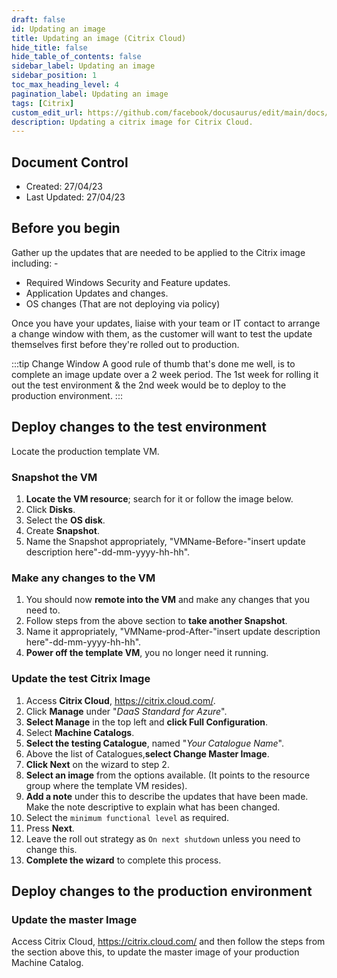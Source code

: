 ```yaml
---
draft: false
id: Updating an image
title: Updating an image (Citrix Cloud)
hide_title: false
hide_table_of_contents: false
sidebar_label: Updating an image
sidebar_position: 1
toc_max_heading_level: 4 
pagination_label: Updating an image
tags: [Citrix]
custom_edit_url: https://github.com/facebook/docusaurus/edit/main/docs/api-doc-markdown.md
description: Updating a citrix image for Citrix Cloud.
---
```


## Document Control

- Created: 27/04/23
- Last Updated: 27/04/23


## Before you begin

Gather up the updates that are needed to be applied to the Citrix image including: -

- Required Windows Security and Feature updates.
- Application Updates and changes.
- OS changes (That are not deploying via policy)

Once you have your updates, liaise with your team or IT contact to arrange a change window with them, as the customer will want to test the update themselves first before they're rolled out to production.

:::tip Change Window
A good rule of thumb that's done me well, is to complete an image update over a 2 week period. The 1st week for rolling it out the test environment & the 2nd week would be to deploy to the production environment.
:::

## Deploy changes to the test environment

Locate the production template VM.

### Snapshot the VM

1. **Locate the VM resource**; search for it or follow the image below.
2. Click **Disks**.
3. Select the **OS disk**.
4. Create **Snapshot**.
5. Name the Snapshot appropriately, "VMName-Before-"insert update description here"-dd-mm-yyyy-hh-hh".

### Make any changes to the VM

1. You should now **remote into the VM** and make any changes that you need to.
2. Follow steps from the above section to **take another Snapshot**.
3. Name it appropriately, "VMName-prod-After-"insert update description here"-dd-mm-yyyy-hh-hh".
4. **Power off the template VM**, you no longer need it running.

### Update the test Citrix Image

1. Access **Citrix Cloud**, https://citrix.cloud.com/.
2. Click **Manage** under "*DaaS Standard for Azure*".
3. **Select Manage** in the top left and **click Full Configuration**.
4. Select **Machine Catalogs**.
5. **Select the testing Catalogue**, named "*Your Catalogue Name*".
6. Above the list of Catalogues,**select Change Master Image**.
7. **Click Next** on the wizard to step 2.
8. **Select an image** from the options available. (It points to the resource group where the template VM resides).
9. **Add a note** under this to describe the updates that have been made. Make the note descriptive to explain what has been changed.
10. Select the `minimum functional level` as required.
11. Press **Next**.
12. Leave the roll out strategy as `On next shutdown` unless you need to change this.
13. **Complete the wizard** to complete this process.

## Deploy changes to the production environment

### Update the master Image

Access Citrix Cloud, https://citrix.cloud.com/ and then follow the steps from the section above this, to update the master image of your production Machine Catalog.